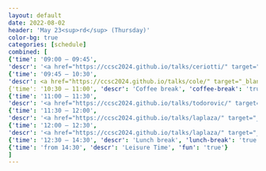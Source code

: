 ```yaml
---
layout: default
date: 2022-08-02
header: 'May 23<sup>rd</sup> (Thursday)'
color-bg: true
categories: [schedule]
combined: [
{'time': '09:00 – 09:45', 
'descr': '<a href="https://ccsc2024.github.io/talks/ceriotti/" target="_blank" style="color:#FFFFFF;"> D3.01 – Michele Ceriotti </a>','keynote': 'true', 'session': 'Session 8 (Chair: T. Bereau)'},
{'time': '09:45 – 10:30', 
'descr': <a href="https://ccsc2024.github.io/talks/cole/" target="_blank" style="color:#FFFFFF;"> D2.03 – Jacqueline Cole </a>, 'keynote': 'true'},
{'time': '10:30 – 11:00', 'descr': 'Coffee break', 'coffee-break': 'true'},
{'time': '11:00 – 11:30', 
'descr': '<a href="https://ccsc2024.github.io/talks/todorovic/" target="_blank" style="color:#FFFFFF;"> D3.04 – Milica Todorović </a>', 'talk': 'true', 'session': 'Session 8 (Chair: G. Gryn'ova)'},
{'time': '11:30 – 12:00', 
'descr': '<a href="https://ccsc2024.github.io/talks/laplaza/" target="_blank" style="color:#FFFFFF;"> D3.05 – Ruben Laplaza </a>', 'comms': 'true'},
{'time': '12:00 – 12:30', 
'descr': '<a href="https://ccsc2024.github.io/talks/laplaza/" target="_blank" style="color:#FFFFFF;"> D3.05 – Francois-Xavier Coudert </a>', 'comms': 'true'},
{'time': '12:30 – 14:30', 'descr': 'Lunch break', 'lunch-break': 'true'},
{'time': 'from 14:30', 'descr': 'Leisure Time', 'fun': 'true'}
]
---
```

